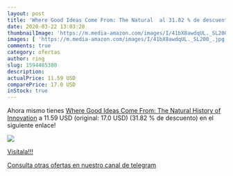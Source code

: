 ```yaml
---
layout: post
title: 'Where Good Ideas Come From: The Natural  al 31.82 % de descuento'
date: 2020-03-22 13:03:28
thumbnailImage: 'https://m.media-amazon.com/images/I/41bX8awdqUL._SL200_.jpg'
images: [ 'https://m.media-amazon.com/images/I/41bX8awdqUL._SL200_.jpg' ]
comments: true
category: ofertas
author: ring
slug: 1594485380
description:
actualPrice: 11.59 USD
comparePrice: 17.0 USD
inStock: true
---
```


Ahora mismo tienes [Where Good Ideas Come From: The Natural History of Innovation](https://www.amazon.com/dp/1594485380/?tag=redken08-20) a 11.59 USD (original: 17.0 USD) (31.82 %  de descuento) en el siguiente enlace!

[![](https://m.media-amazon.com/images/I/41bX8awdqUL._SL200_.jpg)](https://www.amazon.com/dp/1594485380/?tag=redken08-20)

[Visítala!!!](https://www.amazon.com/dp/1594485380/?tag=redken08-20)

[Consulta otras ofertas en nuestro canal de telegram](https://t.me/s/ofertas25)
